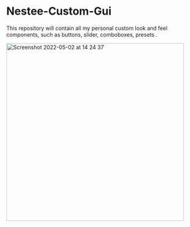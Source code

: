# Nestee-Custom-Gui

This repository will contain all my personal custom look and feel components, such as buttons, slider, comboboxes, presets . 


<img width="466" alt="Screenshot 2022-05-02 at 14 24 37" src="https://user-images.githubusercontent.com/81882275/166233114-105e2326-11d2-4c97-a44b-600dedffd0a8.png">

